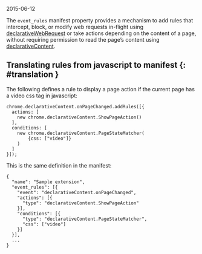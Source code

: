 2015-06-12

The `event_rules` manifest property provides a mechanism to add rules that intercept, block, or modify web requests in-flight using [declarativeWebRequest](/docs/extensions/declarativeWebRequest) or take actions depending on the content of a page, without requiring permission to read the page’s content using [declarativeContent](/docs/extensions/declarativeContent).

Translating rules from javascript to manifest {: \#translation }
----------------------------------------------------------------

The following defines a rule to display a page action if the current page has a video css tag in javascript:

    chrome.declarativeContent.onPageChanged.addRules([{
      actions: [
        new chrome.declarativeContent.ShowPageAction()
      ],
      conditions: [
        new chrome.declarativeContent.PageStateMatcher(
            {css: ["video"]}
        )
      ]
    }]);

This is the same definition in the manifest:

    {
      "name": "Sample extension",
      "event_rules": [{
        "event": "declarativeContent.onPageChanged",
        "actions": [{
          "type": "declarativeContent.ShowPageAction"
        }],
        "conditions": [{
          "type": "declarativeContent.PageStateMatcher",
          "css": ["video"]
        }]
      }],
      ...
    }
